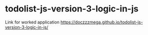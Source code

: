 # todolist-js-version-3-logic-in-js
Link for worked application https://doczzzmega.github.io/todolist-js-version-3-logic-in-js/
